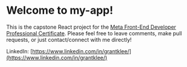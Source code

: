 # Welcome to my-app!
This is the capstone React project for the [Meta Front-End Developer Professional Certificate](https://www.coursera.org/professional-certificates/meta-front-end-developer). Please feel free to leave
comments, make pull requests, or just contact/connect with me directly! 

LinkedIn: [https://www.linkedin.com/in/grantklee/](https://www.linkedin.com/in/grantklee/)

